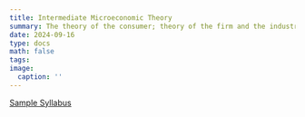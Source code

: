 ```yaml
---
title: Intermediate Microeconomic Theory
summary: The theory of the consumer; theory of the firm and the industry; the analysis of price determination under a market conditions, ranging from pure competition to monopoly; constrained optimization. 
date: 2024-09-16
type: docs
math: false
tags:
image:
  caption: ''
---
```


[Sample Syllabus](http://localhost:1313/uploads/davison_intermediate_micro_syllabus_fall_24.pdf) 